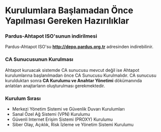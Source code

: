 # Kurulumlara Başlamadan Önce Yapılması Gereken Hazırılıklar

### Pardus-Ahtapot ISO'sunun indirilmesi

Pardus-Ahtapot ISO'su **http://depo.pardus.org.tr** adresinden indirebilinir.

### CA Sunucusunun Kurulması

Ahtapot kuruacak sistemde CA sunucusu mevcut değil ise Ahtapot kurulumlarına başlanılmadan önce CA Sunucusu Kurulmalıdır. CA sunucusu kurulduktan sonra **CA Kurulumu ve Anahtar Yönetimi** dökümanında anlatılan anajtarların oluşturulması gerekmektedir.

### Kurulum Sırası

- Merkezi Yönetim Sistemi ve Güvenlik Duvarı Kurulumları
- Sanal Özel Ağ Sistemi (VPN) Kurulumu
- Güvenli Internet Erişim Sistemi (PROXY) Kurulumu
- Siber Olay, Açıklık, Risk İzleme ve Yönetim Sistemi Kurulumu


 
